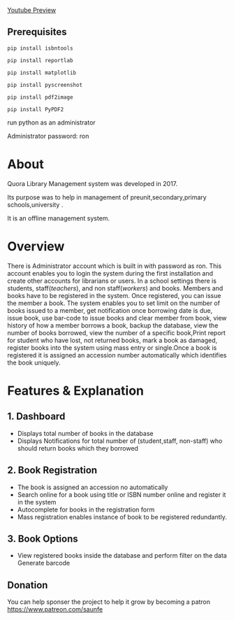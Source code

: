 [Youtube Preview](https://www.youtube.com/watch?v=1dElFvVqpXg)


## Prerequisites

`pip install isbntools `

`pip install reportlab`

`pip install matplotlib`

`pip install pyscreenshot`

`pip install pdf2image`

`pip install PyPDF2`



run python as an administrator




Administrator password: ron

# About
Quora Library Management system was developed in 2017.

Its purpose was to help in management of preunit,secondary,primary schools,university .

It is an offline management system.  

# Overview

There is Administrator account which is built in with password as ron. This account enables you to login the system during the first installation and create other accounts for librarians or users.
In a school settings there is students, staff(_teachers_), and non staff(_workers_) and books. Members and books have to be registered in the system.
Once registered, you can issue the member a book. 
The system enables you to set limit on the number of books issued to a member, get notification once borrowing date is due, issue book, use bar-code to issue books and clear member from book, view history of how a member borrows a book, backup the database, view the number of books borrowed, view the number of a specific book,Print report for student who have lost, not returned books, mark a book as damaged, register books into the system using mass entry or single.Once a book is registered it is assigned an accession number automatically which identifies the book uniquely.

# Features & Explanation

## 1. Dashboard
*  Displays total number of books in the database 
*  Displays Notifications for total number of (student,staff, non-staff) who should return books which they borrowed
## 2. Book Registration
* The book is assigned an accession no automatically
* Search online for a book using title or ISBN number online and register it in the system
* Autocomplete for books in the registration form
* Mass registration enables instance of book to be registered redundantly.
## 3. Book Options
* View registered books inside the database and perform filter on the data
 Generate barcode

## Donation

You can help sponser the project to help it grow by becoming a patron
https://www.patreon.com/saunfe

